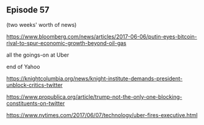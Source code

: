 ## Episode 57

(two weeks' worth of news)

https://www.bloomberg.com/news/articles/2017-06-06/putin-eyes-bitcoin-rival-to-spur-economic-growth-beyond-oil-gas

all the goings-on at Uber

end of Yahoo

https://knightcolumbia.org/news/knight-institute-demands-president-unblock-critics-twitter

https://www.propublica.org/article/trump-not-the-only-one-blocking-constituents-on-twitter

https://www.nytimes.com/2017/06/07/technology/uber-fires-executive.html
